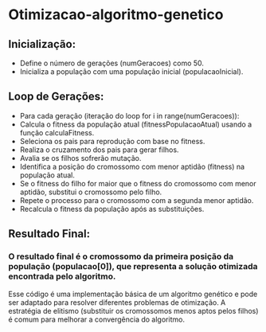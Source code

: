# Otimizacao-algoritmo-genetico

## Inicialização:

- Define o número de gerações (numGeracoes) como 50.
- Inicializa a população com uma população inicial (populacaoInicial).

## Loop de Gerações:

- Para cada geração (iteração do loop for i in range(numGeracoes)):
- Calcula o fitness da população atual (fitnessPopulacaoAtual) usando a função calculaFitness.
- Seleciona os pais para reprodução com base no fitness.
- Realiza o cruzamento dos pais para gerar filhos.
- Avalia se os filhos sofrerão mutação.
- Identifica a posição do cromossomo com menor aptidão (fitness) na população atual.
- Se o fitness do filho for maior que o fitness do cromossomo com menor aptidão, substitui o cromossomo pelo filho.
- Repete o processo para o cromossomo com a segunda menor aptidão.
- Recalcula o fitness da população após as substituições.

## Resultado Final:

### O resultado final é o cromossomo da primeira posição da população (populacao[0]), que representa a solução otimizada encontrada pelo algoritmo.
Esse código é uma implementação básica de um algoritmo genético e pode ser adaptado para resolver diferentes problemas de otimização. A estratégia de elitismo (substituir os cromossomos menos aptos pelos filhos) é comum para melhorar a convergência do algoritmo.
